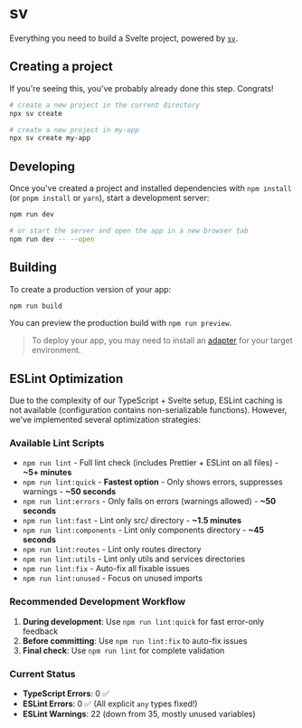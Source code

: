 # sv

Everything you need to build a Svelte project, powered by [`sv`](https://github.com/sveltejs/cli).

## Creating a project

If you're seeing this, you've probably already done this step. Congrats!

```bash
# create a new project in the current directory
npx sv create

# create a new project in my-app
npx sv create my-app
```

## Developing

Once you've created a project and installed dependencies with `npm install` (or `pnpm install` or `yarn`), start a development server:

```bash
npm run dev

# or start the server and open the app in a new browser tab
npm run dev -- --open
```

## Building

To create a production version of your app:

```bash
npm run build
```

You can preview the production build with `npm run preview`.

> To deploy your app, you may need to install an [adapter](https://svelte.dev/docs/kit/adapters) for your target environment.

## ESLint Optimization

Due to the complexity of our TypeScript + Svelte setup, ESLint caching is not available (configuration contains non-serializable functions). However, we've implemented several optimization strategies:

### Available Lint Scripts

- `npm run lint` - Full lint check (includes Prettier + ESLint on all files) - **~5+ minutes**
- `npm run lint:quick` - **Fastest option** - Only shows errors, suppresses warnings - **~50 seconds**
- `npm run lint:errors` - Only fails on errors (warnings allowed) - **~50 seconds**
- `npm run lint:fast` - Lint only src/ directory - **~1.5 minutes**
- `npm run lint:components` - Lint only components directory - **~45 seconds**
- `npm run lint:routes` - Lint only routes directory
- `npm run lint:utils` - Lint only utils and services directories
- `npm run lint:fix` - Auto-fix all fixable issues
- `npm run lint:unused` - Focus on unused imports

### Recommended Development Workflow

1. **During development**: Use `npm run lint:quick` for fast error-only feedback
2. **Before committing**: Use `npm run lint:fix` to auto-fix issues
3. **Final check**: Use `npm run lint` for complete validation

### Current Status

- **TypeScript Errors**: 0 ✅
- **ESLint Errors**: 0 ✅ (All explicit `any` types fixed!)
- **ESLint Warnings**: 22 (down from 35, mostly unused variables)
